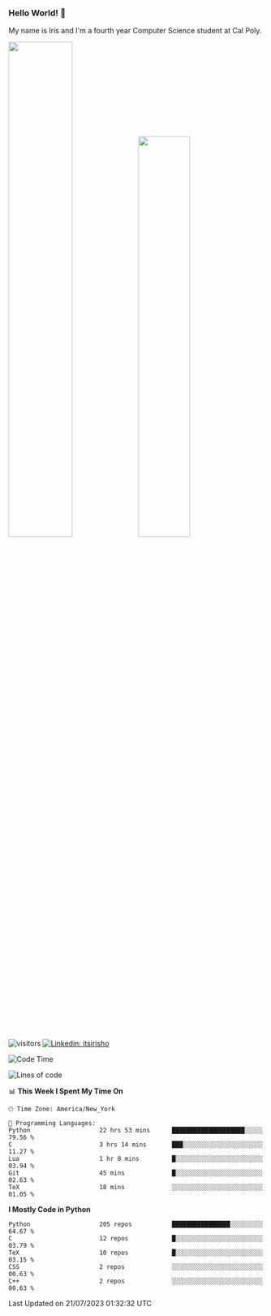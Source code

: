 ### Hello World! 👋

My name is Iris and I'm a fourth year Computer Science student at Cal Poly. 

<div id='github-stats' class='container'>
 <!-- GitHub Stats -->
 <img style="height: auto; width: 50%;" class="img" src="https://github-readme-stats.vercel.app/api?username=sleepyStick&show_icons=true&&count_private=true&include_all_commits=true&theme=panda" />
 <!-- GitHub Languages -->
 <img style="height: auto; width: 45%;" class="img" src="https://github-readme-stats.vercel.app/api/top-langs/?username=sleepyStick&langs_count=5&layout=compact&theme=panda" />
</div>

![visitors](https://komarev.com/ghpvc/?username=sleepyStick)
[![Linkedin: itsirisho](https://img.shields.io/badge/-itsirisho-informational?style=flat-square&logo=Linkedin&logoColor=white&link=https://www.linkedin.com/in/itsirisho/)](https://www.linkedin.com/in/itsirisho/)

<!--START_SECTION:waka-->
![Code Time](http://img.shields.io/badge/Code%20Time-618%20hrs%2022%20mins-blue)

![Lines of code](https://img.shields.io/badge/From%20Hello%20World%20I%27ve%20Written-36.1%20million%20lines%20of%20code-blue)

📊 **This Week I Spent My Time On** 

```text
🕑︎ Time Zone: America/New_York

💬 Programming Languages: 
Python                   22 hrs 53 mins      ████████████████████░░░░░   79.56 % 
C                        3 hrs 14 mins       ███░░░░░░░░░░░░░░░░░░░░░░   11.27 % 
Lua                      1 hr 8 mins         █░░░░░░░░░░░░░░░░░░░░░░░░   03.94 % 
Git                      45 mins             █░░░░░░░░░░░░░░░░░░░░░░░░   02.63 % 
TeX                      18 mins             ░░░░░░░░░░░░░░░░░░░░░░░░░   01.05 % 
```

**I Mostly Code in Python** 

```text
Python                   205 repos           ████████████████░░░░░░░░░   64.67 % 
C                        12 repos            █░░░░░░░░░░░░░░░░░░░░░░░░   03.79 % 
TeX                      10 repos            █░░░░░░░░░░░░░░░░░░░░░░░░   03.15 % 
CSS                      2 repos             ░░░░░░░░░░░░░░░░░░░░░░░░░   00.63 % 
C++                      2 repos             ░░░░░░░░░░░░░░░░░░░░░░░░░   00.63 % 
```




 Last Updated on 21/07/2023 01:32:32 UTC
<!--END_SECTION:waka-->

<!--
**konanyuta/konanyuta** is a ✨ _special_ ✨ repository because its `README.md` (this file) appears on your GitHub profile.

Here are some ideas to get you started:

- 🔭 I’m currently working on ...
- 🌱 I’m currently learning ...
- 👯 I’m looking to collaborate on ...
- 🤔 I’m looking for help with ...
- 💬 Ask me about ...
- 📫 How to reach me: ...
- 😄 Pronouns: ...
- ⚡ Fun fact: ...
-->
